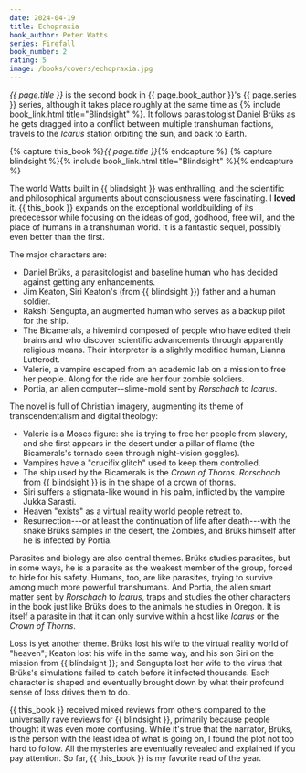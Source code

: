 ```yaml
---
date: 2024-04-19
title: Echopraxia
book_author: Peter Watts
series: Firefall
book_number: 2
rating: 5
image: /books/covers/echopraxia.jpg
---
```


<cite class="book-title">{{ page.title }}</cite> is the second book in <span
class="author-name">{{ page.book_author }}</span>'s <span
class="book-series">{{ page.series }}</span> series, although it takes place
roughly at the same time as {% include book_link.html title="Blindsight" %}.
It follows parasitologist Daniel Brüks as he gets dragged into a conflict
between multiple transhuman factions, travels to the _Icarus_ station orbiting
the sun, and back to Earth.

{% capture this_book %}<cite class="book-title">{{ page.title }}</cite>{% endcapture %}
{% capture blindsight %}{% include book_link.html title="Blindsight" %}{% endcapture %}

The world Watts built in {{ blindsight }} was enthralling, and the scientific and philosophical arguments about consciousness were fascinating. I **loved** it. {{ this_book }} expands on the exceptional worldbuilding of its predecessor while focusing on the ideas of god, godhood, free will, and the place of humans in a transhuman world. It is a fantastic sequel, possibly even better than the first.

The major characters are:

- Daniel Brüks, a parasitologist and baseline human who has decided against
  getting any enhancements.
- Jim Keaton, Siri Keaton's (from {{ blindsight }}) father and a human
  soldier.
- Rakshi Sengupta, an augmented human who serves as a backup pilot for the
  ship.
- The Bicamerals, a hivemind composed of people who have edited their brains
  and who discover scientific advancements through apparently religious means.
  Their interpreter is a slightly modified human, Lianna Lutterodt.
- Valerie, a vampire escaped from an academic lab on a mission to free her
  people. Along for the ride are her four zombie soldiers.
- Portia, an alien computer--slime-mold sent by _Rorschach_ to _Icarus_.

The novel is full of Christian imagery, augmenting its theme of
transcendentalism and digital theology:

- Valerie is a Moses figure: she is trying to free her people from slavery,
  and she first appears in the desert under a pillar of flame (the Bicamerals's
  tornado seen through night-vision goggles).
- Vampires have a "crucifix glitch" used to keep them controlled.
- The ship used by the Bicamerals is the _Crown of Thorns_. _Rorschach_ from
  {{ blindsight }} is in the shape of a crown of thorns.
- Siri suffers a stigmata-like wound in his palm, inflicted by the vampire
  Jukka Sarasti.
- Heaven "exists" as a virtual reality world people retreat to.
- Resurrection---or at least the continuation of life after death---with the
  snake Brüks samples in the desert, the Zombies, and Brüks himself after he is
  infected by Portia.

Parasites and biology are also central themes. Brüks studies parasites, but in
some ways, he is a parasite as the weakest member of the group, forced to hide
for his safety. Humans, too, are like parasites, trying to survive among much
more powerful transhumans. And Portia, the alien smart matter sent by
_Rorschach_ to _Icarus_, traps and studies the other characters in the book
just like Brüks does to the animals he studies in Oregon. It is itself a
parasite in that it can only survive within a host like _Icarus_ or the _Crown
of Thorns_.

Loss is yet another theme. Brüks lost his wife to the virtual reality world of
"heaven"; Keaton lost his wife in the same way, and his son Siri on the
mission from {{ blindsight }}; and Sengupta lost her wife to the virus that
Brüks's simulations failed to catch before it infected thousands. Each
character is shaped and eventually brought down by what their profound sense
of loss drives them to do.

{{ this_book }} received mixed reviews from others compared to the universally
rave reviews for {{ blindsight }}, primarily because people thought it was
even more confusing. While it's true that the narrator, Brüks, is the person
with the least idea of what is going on, I found the plot not too hard to
follow. All the mysteries are eventually revealed and explained if you pay
attention. So far, {{ this_book }} is my favorite read of the year.
